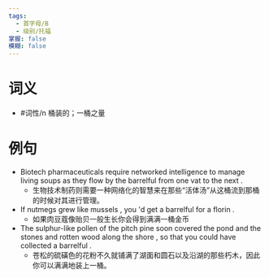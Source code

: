 ```yaml
---
tags:
  - 首字母/B
  - 级别/托福
掌握: false
模糊: false
---
```

# 词义
- #词性/n  桶装的；一桶之量
# 例句
- Biotech pharmaceuticals require networked intelligence to manage living soups as they flow by the barrelful from one vat to the next .
	- 生物技术制药则需要一种网络化的智慧来在那些“活体汤”从这桶流到那桶的时候对其进行管理。
- If nutmegs grew like mussels , you 'd get a barrelful for a florin .
	- 如果肉豆蔻像贻贝一般生长你会得到满满一桶金币
- The sulphur-like pollen of the pitch pine soon covered the pond and the stones and rotten wood along the shore , so that you could have collected a barrelful .
	- 苍松的硫磺色的花粉不久就铺满了湖面和圆石以及沿湖的那些朽木，因此你可以满满地装上一桶。
